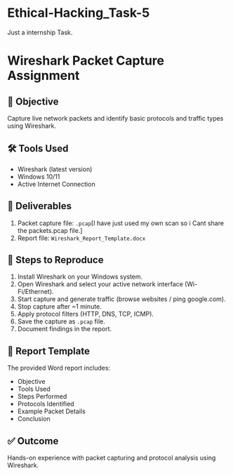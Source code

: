 # Ethical-Hacking_Task-5
Just a internship Task.
# Wireshark Packet Capture Assignment

## 📌 Objective
Capture live network packets and identify basic protocols and traffic types using Wireshark.

## 🛠 Tools Used
- Wireshark (latest version)
- Windows 10/11
- Active Internet Connection

## 📂 Deliverables
1. Packet capture file: `.pcap`[I have just used my own scan so i Cant share the packets.pcap file.]
2. Report file: `Wireshark_Report_Template.docx`

## 🚀 Steps to Reproduce
1. Install Wireshark on your Windows system.
2. Open Wireshark and select your active network interface (Wi-Fi/Ethernet).
3. Start capture and generate traffic (browse websites / ping google.com).
4. Stop capture after ~1 minute.
5. Apply protocol filters (HTTP, DNS, TCP, ICMP).
6. Save the capture as `.pcap` file.
7. Document findings in the report.

## 📑 Report Template
The provided Word report includes:
- Objective
- Tools Used
- Steps Performed
- Protocols Identified
- Example Packet Details
- Conclusion

## ✅ Outcome
Hands-on experience with packet capturing and protocol analysis using Wireshark.
